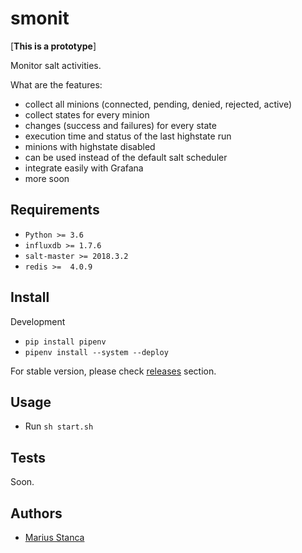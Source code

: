 # smonit

[__This is a prototype__]

Monitor salt activities.

What are the features:

* collect all minions (connected, pending, denied, rejected, active)
* collect states for every minion
* changes (success and failures) for every state
* execution time and status of the last highstate run
* minions with highstate disabled
* can be used instead of the default salt scheduler
* integrate easily with Grafana
* more soon

## Requirements

* `Python >= 3.6`
* `influxdb >= 1.7.6`
* `salt-master >= 2018.3.2`
* `redis >=  4.0.9`

## Install

Development

* `pip install pipenv`
* `pipenv install --system --deploy`

For stable version, please check [releases](https://github.com/wmariuss/smonit/tags) section.

## Usage

* Run `sh start.sh`

## Tests

Soon.

## Authors

* [Marius Stanca](mailto:me@marius.xyz)
